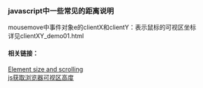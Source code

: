 ### javascript中一些常见的距离说明
mousemove中事件对象e的clientX和clientY：表示鼠标的可视区坐标  
详见clientXY_demo01.html  

#### 相关链接：
[Element size and scrolling](https://javascript.info/size-and-scroll "Element size and scrolling")  
[js获取浏览器可视区高度](https://blog.csdn.net/u014395524/article/details/49336153 "js获取浏览器可视区高度")
